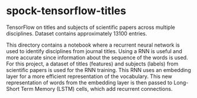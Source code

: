 # spock-tensorflow-titles

TensorFlow on titles and subjects of scientific papers across multiple disciplines. Dataset contains
approximately 13100 entries.

This directory contains a notebook where a recurrent neural network is 
used to identify disciplines from journal titles. Using a RNN is useful and more 
accurate since information about the sequence of the words is used. For this project, 
a dataset of titles (features) and subjects (labels) from scientific papers is used 
for the RNN training. This RNN uses an embedding layer for a more efficient 
representation of the vocabulary. This new representation of words from the embedding 
layer is then passed to Long-Short Term Memory (LSTM) cells, which add recurrent 
connections.


